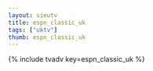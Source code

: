 ```yaml
--- 
layout: sieutv
title: espn_classic_uk
tags: ["uktv"]
thumb: espn_classic_uk
---
```

{% include tvadv key=espn_classic_uk %}
